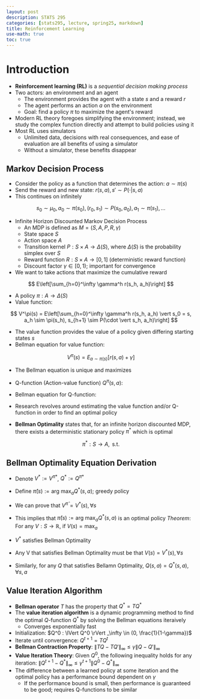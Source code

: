 ```yaml
---
layout: post
description: STATS 295
categories: [stats295, lecture, spring25, markdown]
title: Reinforcement Learning
use-math: true
toc: true
---
```


# Introduction

- **Reinforcement learning (RL)** is a *sequential decision making process*
- Two actors: an environment and an agent
    - The environment provides the agent with a state $s$ and a reward $r$
    - The agent performs an action $a$ on the environment
    - Goal: find a policy $\pi$ to maximize the agent's reward
- Modern RL theory foregoes simplifying the environment; instead, we study the complex function directly and attempt to build policies using it
- Most RL uses simulators
    - Unlimited data, decisions with real consequences, and ease of evaluation are all benefits of using a simulator
    - Without a simulator, these benefits disappear

## Markov Decision Process
- Consider the policy as a function that determines the action: ${a \sim \pi (s)}$
- Send the reward and new state: $r(s, a), s' \sim P(\cdot\vert s,a)$
- This continues on infinitely 

$$
s_0 \sim \mu_0, a_0 \sim \pi(s_0), (r_0, s_1) \sim P(s_0, a_0), a_1 \sim \pi(s_1), \ldots
$$

- Infinite Horizon Discounted Markov Decision Process
    - An MDP is defined as $M = (S, A, P, R, \gamma)$
    - State space $S$
    - Action space $A$
    - Transition kernel $P : S\times A \rightarrow \Delta(S)$, where $\Delta(S)$ is the probability simplex over $S$
    - Reward function $R : S\times A \rightarrow [0,1]$ (deterministic reward function)
    - Discount factor $\gamma \in [0, 1)$; important for convergence
- We want to take actions that maximize the cumulative reward

$$
E\left[\sum_{h=0}^\infty \gamma^h r(s_h, a_h)\right]
$$

- A policy $\pi : A \rightarrow \Delta(S)$
- Value function:

$$
V^\pi(s) = E\left[\sum_{h=0}^\infty \gamma^h r(s_h, a_h) \vert s_0 = s, a_h \sim \pi(s_h), s_{h+1} \sim P(\cdot \vert s_h, a_h)\right]
$$

- The value function provides the value of a policy given differing starting states $s$
- Bellman equation for value function:

$$
V^\pi(s) = E_{a\sim\pi(s)}\left[r(s,a) + \gamma \right]
$$

- The Bellman equation is unique and maximizes
- Q-function (Action-value function) $Q^\pi (s,a)$:
- Bellman equation for Q-function:

- Research revolves around estimating the value function and/or Q-function in order to find an optimal policy
- **Bellman Optimality** states that, for an infinite horizon discounted MDP, there exists a deterministic stationary policy $\pi ^*$ which is optimal

$$
\pi^* : S \rightarrow A, \text{ s.t.}
$$

## Bellman Optimality Equation Derivation

- Denote $V^* := V^{\pi*}$, $Q^* := Q^{\pi*}$
- Define $\hat{\pi}(s) := \text{arg max}_a Q^*(s,a)$; greedy policy
- We can prove that $V^{\hat{\pi}} = V^*(s), \forall s$
- This implies that $\hat{\pi}(s) := \text{arg max}_a Q^*(s,a)$ is an optimal policy
*Theorem*: For any $V : S \rightarrow \mathbb{R}$, if $V(s) = \max_a$

- $V^*$ satisfies Bellman Optimality
- Any V that satisfies Bellman Optimality must be that $V(s) = V^*(s), \forall s$
- Similarly, for any $Q$ that satisfies Bellamn Optimality, $Q(s,a) = Q^*(s,a), \forall s,a$

## Value Iteration Algorithm

- **Bellman operator** $T$ has the property that $Q^* = TQ^*$
- The **value iteration algorithm** is a dynamic programming method to find the optimal $Q$-function $Q^*$ by solving the Bellman equations iteraively
    - Converges exponentially fast
- Initialization: $Q^0 : \lVert Q^0 \rVert _\infty \in (0, \frac{1}{1-\gamma})$
- Iterate until convergence: $Q^{t+1} = TQ^t$
- **Bellman Contraction Property**: ${\lVert TQ - TQ' \rVert _\infty \leq \gamma \lVert Q - Q' \rVert _\infty}$
- **Value Iteration Theory**: Given $Q^0$, the following inequality holds for any iteration: ${\lVert Q^{t+1} - Q^* \rVert _\infty \leq \gamma^{t+1} \lVert Q^0 - Q^* \rVert _\infty}$
- The difference between a learned policy at some iteration and the optimal policy has a performance bound dependent on $\gamma$
    - If the performance bound is small, then performance is guaranteed to be good; requires Q-functions to be similar